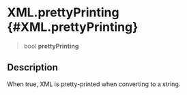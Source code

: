 XML.prettyPrinting {#XML.prettyPrinting}
==================

> bool **prettyPrinting**

Description
-----------

When true, XML is pretty-printed when converting to a string.
